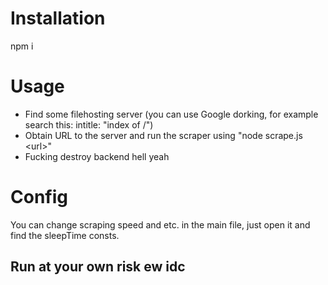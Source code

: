 # Installation
npm i

# Usage
- Find some filehosting server (you can use Google dorking, for example search this: intitle: "index of /")
- Obtain URL to the server and run the scraper using "node scrape.js &lt;url&gt;"
- Fucking destroy backend hell yeah

# Config
You can change scraping speed and etc. in the main file, just open it and find the sleepTime consts.

## Run at your own risk ew idc

